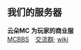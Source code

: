 ## 我们的服务器

**云朵MC** **为玩家的商业服**  
[MCBBS](https://www.mcbbs.net/thread-1321609-1-1.html) &ensp;
[交流群](https://jq.qq.com/?_wv=1027&k=1PJ9CVsw);
[wiki](CloudMC/zh_CN/) 
